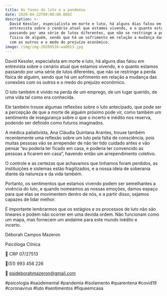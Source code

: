 ```yaml
---
title: As fases do luto e a pandemia
date: 2020-04-22T00:00:00.000Z
description: >-
  David Kessler, especialista em morte e luto, há alguns dias falou em
  entrevista sobre o cenário atual que estamos vivendo, e o quanto estamos
  passando por uma série de lutos diferentes, que não se restringe a perda
  física de alguém, sendo que há um sofrimento em relação a mudança das conexões
  com os outros e o medo do prejuízo econômico.
image: /img/img-20200516-wa0013.jpg
---
```

David Kessler, especialista em morte e luto, há alguns dias falou em entrevista sobre o cenário atual que estamos vivendo, e o quanto estamos passando por uma série de lutos diferentes, que não se restringe a perda física de alguém, sendo que há um sofrimento em relação a mudança das conexões com os outros e o medo do prejuízo econômico.

O luto também é vivido na perda de um emprego, de um lugar querido, de uma vida tal como era conhecida.

Ele também trouxe algumas reflexões sobre o luto antecipado, que pode ser a percepção de que a morte de alguém próximo pode vir, como também um sentimento de insegurança sobre o que o incerto e inédito nos reserva, podendo ser definido como futuros imaginados.

A médica paliativista, Ana Cláudia Quintana Arantes, trouxe também recentemente uma reflexão sobre um luto pela falta de consciência, pois muitas pessoas vão se arrepender de não ter tido cuidado antes e vão pensar “eu poderia ter ficado em casa, e poderia ter convencido as pessoas a ficarem em casa”, havendo então um arrependimento coletivo.

O controle e as certezas que achavamos que tinhamos foram perdidos, as instituições e sistemas estão fragilizados, e a nossa ideia de soberania diante da natureza e da vida também.

Portanto, os sentimentos que estamos vivendo podem ser semelhantes a vivência do luto, e quando nomeamos as nossas emoções, damos espaço para que elas se movimentem dentro de nós, e a partir disso, sejamos capazes de lidar melhor.

É importante lembrarmos que os estágios e os processos de luto não são lineares e podem não ocorrer em uma devida ordem. Não funcionam como um mapa, mas fornecem um andaime para este mundo inédito e incerto.⠀⠀⠀⠀⠀⠀⠀⠀⠀⠀⠀⠀⠀⠀⠀⠀

Déborah Campos Mazeron

Psicóloga Clínica

💬 CRP 07/27513

📱(51) 993 456 226

📧 psideborahmazeron@gmail.com

\#psicologia #saúdemental #pandemia #isolamento #quarentena #covid19 #coronavirus #luto #sentimentos #fiqueemcasa
